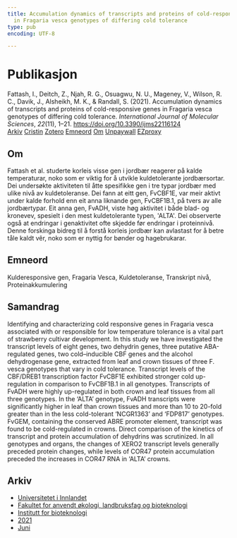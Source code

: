 ```yaml
---
title: Accumulation dynamics of transcripts and proteins of cold-responsive genes
  in Fragaria vesca genotypes of differing cold tolerance
type: pub
encoding: UTF-8

---
```

<h1>Publikasjon</h1>
<article id="csl-bib-container-8UGE9DVN" class="csl-bib-container">
  <div class="csl-bib-body"> <div class="csl-entry">Fattash, I., Deitch, Z., Njah, R. G., Osuagwu, N. U., Mageney, V., Wilson, R. C., Davik, J., Alsheikh, M. K., &#38; Randall, S. (2021). Accumulation dynamics of transcripts and proteins of cold-responsive genes in Fragaria vesca genotypes of differing cold tolerance. <i>International Journal of Molecular Sciences</i>, <i>22</i>(11), 1–21. <a href="https://doi.org/10.3390/ijms22116124">https://doi.org/10.3390/ijms22116124</a></div> </div>
  <div class="csl-bib-buttons">
    <a href="#taxonomy-article-8UGE9DVN" alt="archive" class="csl-bib-button">Arkiv</a>
    <a href="https://app.cristin.no/results/show.jsf?id=1918905" alt="Cristin" class="csl-bib-button">Cristin</a>
    <a href="http://zotero.org/groups/5881554/items/8UGE9DVN" alt="Zotero" class="csl-bib-button">Zotero</a>
    <a href="#keywords-article-8UGE9DVN" alt="keywords" class="csl-bib-button">Emneord</a>
    <a href="#about-article-8UGE9DVN" alt="about_pub" class="csl-bib-button">Om</a>
    <a href="https://www.mdpi.com/1422-0067/22/11/6124/pdf?version=1623039655" alt="Unpaywall" class="csl-bib-button">Unpaywall</a>
    <a href="https://www.mdpi.com/1422-0067/22/11/6124/pdf?version=1623039655" alt="EZproxy" class="csl-bib-button">EZproxy</a>
  </div>
  <div id="csl-bib-meta-container-8UGE9DVN"></div>
</article>
<div id="csl-bib-meta-8UGE9DVN" class="csl-bib-meta">
  <article id="about-article-8UGE9DVN" class="about_pub-article">
    <h1>Om</h1>
    Fattash et al. studerte korleis visse gen i jordbær reagerer på kalde temperaturar, noko som er viktig for å utvikle kuldetolerante jordbærsortar. Dei undersøkte aktiviteten til åtte spesifikke gen i tre typar jordbær med ulike nivå av kuldetoleranse. Dei fann at eitt gen, FvCBF1E, var meir aktivt under kalde forhold enn eit anna liknande gen, FvCBF1B.1, på tvers av alle jordbærtypar. Eit anna gen, FvADH, viste høg aktivitet i både blad- og kronevev, spesielt i den mest kuldetolerante typen, 'ALTA'. Dei observerte også at endringar i genaktivitet ofte skjedde før endringar i proteinnivå. Denne forskinga bidreg til å forstå korleis jordbær kan avlastast for å betre tåle kaldt vêr, noko som er nyttig for bønder og hagebrukarar.
  </article>
  <article id="keywords-article-8UGE9DVN" class="keywords-article">
    <h1>Emneord</h1>
    Kulderesponsive gen, Fragaria Vesca, Kuldetoleranse, Transkript nivå, Proteinakkumulering
  </article>
  <article id="abstract-article-8UGE9DVN" class="abstract-article">
    <h1>Samandrag</h1>
    Identifying and characterizing cold responsive genes in Fragaria vesca associated with or responsible for low temperature tolerance is a vital part of strawberry cultivar development. In this study we have investigated the transcript levels of eight genes, two dehydrin genes, three putative ABA-regulated genes, two cold–inducible CBF genes and the alcohol dehydrogenase gene, extracted from leaf and crown tissues of three F. vesca genotypes that vary in cold tolerance. Transcript levels of the CBF/DREB1 transcription factor FvCBF1E exhibited stronger cold up-regulation in comparison to FvCBF1B.1 in all genotypes. Transcripts of FvADH were highly up-regulated in both crown and leaf tissues from all three genotypes. In the ‘ALTA’ genotype, FvADH transcripts were significantly higher in leaf than crown tissues and more than 10 to 20-fold greater than in the less cold-tolerant ‘NCGR1363’ and ‘FDP817’ genotypes. FvGEM, containing the conserved ABRE promoter element, transcript was found to be cold-regulated in crowns. Direct comparison of the kinetics of transcript and protein accumulation of dehydrins was scrutinized. In all genotypes and organs, the changes of XERO2 transcript levels generally preceded protein changes, while levels of COR47 protein accumulation preceded the increases in COR47 RNA in ‘ALTA’ crowns.
  </article>
  <article id="taxonomy-article-8UGE9DVN" class="taxonomy-article">
    <h1>Arkiv</h1>
    <ul>
      <li>
        <a href="/nn/archive/?key=3DCRN523">Universitetet i Innlandet</a>
      </li>
      <li>
        <a href="/nn/archive/?key=T77LXH6D">Fakultet for anvendt økologi, landbruksfag og bioteknologi</a>
      </li>
      <li>
        <a href="/nn/archive/?key=VL6KDQ85">Institutt for bioteknologi</a>
      </li>
      <li>
        <a href="/nn/archive/?key=FJH75VJD">2021</a>
      </li>
      <li>
        <a href="/nn/archive/?key=WWU8EN66">Juni</a>
      </li>
    </ul>
  </article>
</div>
